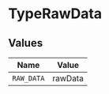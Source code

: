 # TypeRawData


## Values

| Name       | Value      |
| ---------- | ---------- |
| `RAW_DATA` | rawData    |